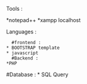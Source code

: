 
Tools : 

   *notepad++ 
   *xampp localhost
   
Languages :

      #frontend :
	* BOOTSTRAP template 
	* javascript
      #Backend :
	*PHP
	
#Database :
     * SQL Query
